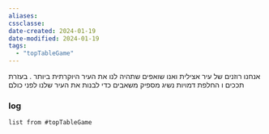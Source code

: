 ```yaml
---
aliases: 
cssclasse: 
date-created: 2024-01-19
date-modified: 2024-01-19
tags:
  - "topTableGame"
---
```


אנחנו רוזנים של עיר אצילית ואנו שואפים שתהיה לנו את העיר היוקרתית ביותר . בעזרת תככים ו
החלפת דמויות נשיג מספיק משאבים כדי לבנות את העיר שלנו לפני כולם

### log

```dataview
list from #topTableGame

```